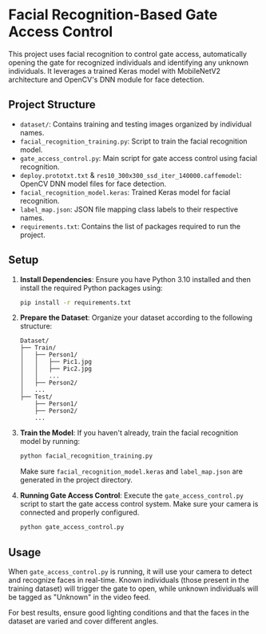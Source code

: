 # Facial Recognition-Based Gate Access Control

This project uses facial recognition to control gate access, automatically opening the gate for recognized individuals and identifying any unknown individuals. It leverages a trained Keras model with MobileNetV2 architecture and OpenCV's DNN module for face detection.

## Project Structure

- `dataset/`: Contains training and testing images organized by individual names.
- `facial_recognition_training.py`: Script to train the facial recognition model.
- `gate_access_control.py`: Main script for gate access control using facial recognition.
- `deploy.prototxt.txt` & `res10_300x300_ssd_iter_140000.caffemodel`: OpenCV DNN model files for face detection.
- `facial_recognition_model.keras`: Trained Keras model for facial recognition.
- `label_map.json`: JSON file mapping class labels to their respective names.
- `requirements.txt`: Contains the list of packages required to run the project.

## Setup

1. **Install Dependencies**: Ensure you have Python 3.10 installed and then install the required Python packages using:

   ```bash
   pip install -r requirements.txt
   ```

2. **Prepare the Dataset**: Organize your dataset according to the following structure:

   ```
   Dataset/
   ├── Train/
   │   ├── Person1/
   │   │   ├── Pic1.jpg
   │   │   ├── Pic2.jpg
   │   │   ...
   │   ├── Person2/
   │   ...
   ├── Test/
       ├── Person1/
       ├── Person2/
       ...
   ```

3. **Train the Model**: If you haven't already, train the facial recognition model by running:

   ```bash
   python facial_recognition_training.py
   ```

   Make sure `facial_recognition_model.keras` and `label_map.json` are generated in the project directory.

4. **Running Gate Access Control**: Execute the `gate_access_control.py` script to start the gate access control system. Make sure your camera is connected and properly configured.

   ```bash
   python gate_access_control.py
   ```

## Usage

When `gate_access_control.py` is running, it will use your camera to detect and recognize faces in real-time. Known individuals (those present in the training dataset) will trigger the gate to open, while unknown individuals will be tagged as "Unknown" in the video feed.

For best results, ensure good lighting conditions and that the faces in the dataset are varied and cover different angles.

